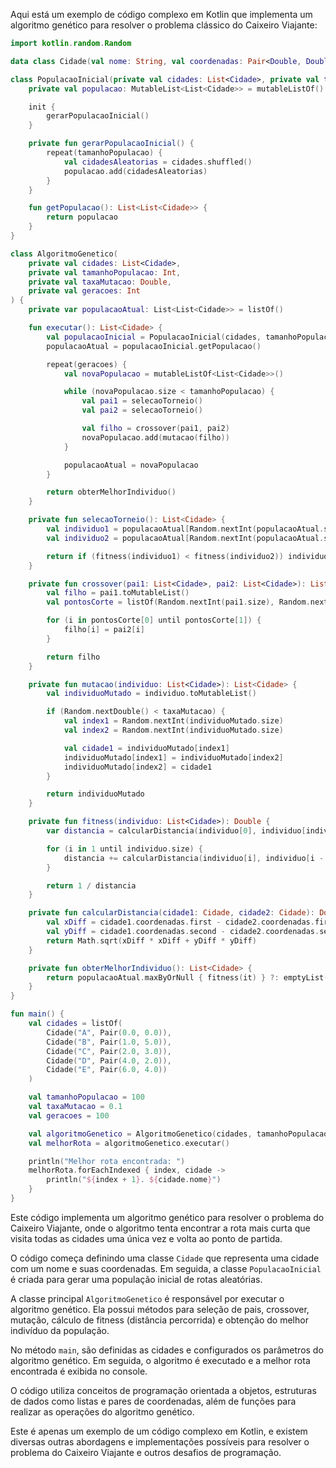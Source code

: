 Aqui está um exemplo de código complexo em Kotlin que implementa um algoritmo genético para resolver o problema clássico do Caixeiro Viajante:

```kotlin
import kotlin.random.Random

data class Cidade(val nome: String, val coordenadas: Pair<Double, Double>)

class PopulacaoInicial(private val cidades: List<Cidade>, private val tamanhoPopulacao: Int) {
    private val populacao: MutableList<List<Cidade>> = mutableListOf()

    init {
        gerarPopulacaoInicial()
    }

    private fun gerarPopulacaoInicial() {
        repeat(tamanhoPopulacao) {
            val cidadesAleatorias = cidades.shuffled()
            populacao.add(cidadesAleatorias)
        }
    }

    fun getPopulacao(): List<List<Cidade>> {
        return populacao
    }
}

class AlgoritmoGenetico(
    private val cidades: List<Cidade>,
    private val tamanhoPopulacao: Int,
    private val taxaMutacao: Double,
    private val geracoes: Int
) {
    private var populacaoAtual: List<List<Cidade>> = listOf()

    fun executar(): List<Cidade> {
        val populacaoInicial = PopulacaoInicial(cidades, tamanhoPopulacao)
        populacaoAtual = populacaoInicial.getPopulacao()

        repeat(geracoes) {
            val novaPopulacao = mutableListOf<List<Cidade>>()

            while (novaPopulacao.size < tamanhoPopulacao) {
                val pai1 = selecaoTorneio()
                val pai2 = selecaoTorneio()

                val filho = crossover(pai1, pai2)
                novaPopulacao.add(mutacao(filho))
            }

            populacaoAtual = novaPopulacao
        }

        return obterMelhorIndividuo()
    }

    private fun selecaoTorneio(): List<Cidade> {
        val individuo1 = populacaoAtual[Random.nextInt(populacaoAtual.size)]
        val individuo2 = populacaoAtual[Random.nextInt(populacaoAtual.size)]

        return if (fitness(individuo1) < fitness(individuo2)) individuo1 else individuo2
    }

    private fun crossover(pai1: List<Cidade>, pai2: List<Cidade>): List<Cidade> {
        val filho = pai1.toMutableList()
        val pontosCorte = listOf(Random.nextInt(pai1.size), Random.nextInt(pai1.size)).sorted()

        for (i in pontosCorte[0] until pontosCorte[1]) {
            filho[i] = pai2[i]
        }

        return filho
    }

    private fun mutacao(individuo: List<Cidade>): List<Cidade> {
        val individuoMutado = individuo.toMutableList()

        if (Random.nextDouble() < taxaMutacao) {
            val index1 = Random.nextInt(individuoMutado.size)
            val index2 = Random.nextInt(individuoMutado.size)

            val cidade1 = individuoMutado[index1]
            individuoMutado[index1] = individuoMutado[index2]
            individuoMutado[index2] = cidade1
        }

        return individuoMutado
    }

    private fun fitness(individuo: List<Cidade>): Double {
        var distancia = calcularDistancia(individuo[0], individuo[individuo.size - 1])

        for (i in 1 until individuo.size) {
            distancia += calcularDistancia(individuo[i], individuo[i - 1])
        }

        return 1 / distancia
    }

    private fun calcularDistancia(cidade1: Cidade, cidade2: Cidade): Double {
        val xDiff = cidade1.coordenadas.first - cidade2.coordenadas.first
        val yDiff = cidade1.coordenadas.second - cidade2.coordenadas.second
        return Math.sqrt(xDiff * xDiff + yDiff * yDiff)
    }

    private fun obterMelhorIndividuo(): List<Cidade> {
        return populacaoAtual.maxByOrNull { fitness(it) } ?: emptyList()
    }
}

fun main() {
    val cidades = listOf(
        Cidade("A", Pair(0.0, 0.0)),
        Cidade("B", Pair(1.0, 5.0)),
        Cidade("C", Pair(2.0, 3.0)),
        Cidade("D", Pair(4.0, 2.0)),
        Cidade("E", Pair(6.0, 4.0))
    )

    val tamanhoPopulacao = 100
    val taxaMutacao = 0.1
    val geracoes = 100

    val algoritmoGenetico = AlgoritmoGenetico(cidades, tamanhoPopulacao, taxaMutacao, geracoes)
    val melhorRota = algoritmoGenetico.executar()

    println("Melhor rota encontrada: ")
    melhorRota.forEachIndexed { index, cidade ->
        println("${index + 1}. ${cidade.nome}")
    }
}
```

Este código implementa um algoritmo genético para resolver o problema do Caixeiro Viajante, onde o algoritmo tenta encontrar a rota mais curta que visita todas as cidades uma única vez e volta ao ponto de partida.

O código começa definindo uma classe `Cidade` que representa uma cidade com um nome e suas coordenadas. Em seguida, a classe `PopulacaoInicial` é criada para gerar uma população inicial de rotas aleatórias.

A classe principal `AlgoritmoGenetico` é responsável por executar o algoritmo genético. Ela possui métodos para seleção de pais, crossover, mutação, cálculo de fitness (distância percorrida) e obtenção do melhor indivíduo da população.

No método `main`, são definidas as cidades e configurados os parâmetros do algoritmo genético. Em seguida, o algoritmo é executado e a melhor rota encontrada é exibida no console.

O código utiliza conceitos de programação orientada a objetos, estruturas de dados como listas e pares de coordenadas, além de funções para realizar as operações do algoritmo genético.

Este é apenas um exemplo de um código complexo em Kotlin, e existem diversas outras abordagens e implementações possíveis para resolver o problema do Caixeiro Viajante e outros desafios de programação.